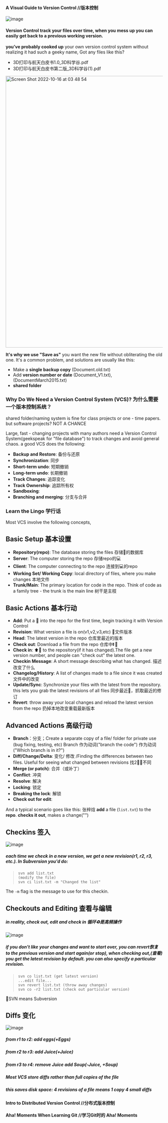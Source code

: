 #### A Visual Guide to Version Control  //版本控制
![image](https://user-images.githubusercontent.com/31954987/196000722-4ca79f73-3dc3-44e1-beac-3083f33e5cbe.png)

#### Version Control track your files over time, when you mess up you can easily get back to a previous working version.
**you’ve probably cooked up** your own version control system without realizing it had such a geeky name, Got any files like this?
- 3D打印与航天白皮书1.0_3D科学谷.pdf
- 3D打印与航天白皮书第二版_3D科学谷(1).pdf
<img width="870" alt="Screen Shot 2022-10-16 at 03 48 54" src="https://user-images.githubusercontent.com/31954987/196005197-daddae57-3436-4203-a9d5-9cddd5242608.png">

**It's why we use "Save as"** you want the new file without obliterating the old one. It's a common problem, and solutions are usually like this:
- Make a **single backup copy** (Document.old.txt)
- Add **version number or date** (Document_V1.txt),(DocumentMarch2015.txt)
- **shared folder**

### Why Do We Need a Version Control System (VCS)? 为什么需要一个版本控制系统？
shared folder/naming system is fine for class projects or one - time papers. but software projects? NOT A CHANCE

Large, fast - changing projects with many authors need a Version Control System(geekspeak for "file database") to track changes and avoid general chaos.
a good VCS does the following:
- **Backup and Restore**: 备份与还原
- **Synchronization**:  同步
- **Short-term undo**:  短期撤销
- **Long-term undo**: 长期撤销
- **Track Changes**:  追踪变化
- **Track Ownership**:  追踪所有权
- **Sandboxing**: 
- **Branching and merging**:  分支与合并

### Learn the Lingo 学行话
Most VCS involve the following concepts,
## Basic Setup 基本设置
- **Repository(repo)**: The database storing the files 存储📃的数据库
- **Server**: The computer storing the repo 存储repo的💻
- **Client**: The computer connecting to the repo 连接到💻的repo 
- **Working Set/ Working Copy**: local directory of files, where you make changes 本地文件
- **Trunk/Main**: The primary location for code in the repo. Think of code as a family tree - the trunk is the main line 树干是主枝 

## Basic Actions 基本行动
- **Add**: Put a 📃 into the repo for the first time, begin tracking it with Version Control 
- **Revision**: What version a file is on(v1,v2,v3,etc) 📃文件版本
- **Head**: The latest version in the repo 仓库里最近的版本
- **Check out**: Download a file from the repo 仓库中⏬📃
- **Check in**: ⬆️📃 to the repository(if it has changed).The file get a new version number, and people can "check out" the latest one.
- **Checkin Message**:  A short message describing what has changed. 描述改变了什么
- **Changelog/History**:  A list of changes made to a file since it was created 文件中的改变
- **Update/Sync**:  Synchronize your files with the latest from the repository. this lets you grab the latest revisions of all files 同步最近📃，抓取最近的修订
- **Revert**: throw away your local changes and reload the latest version from the repo 扔掉本地改变重载最新版本

## Advanced Actions 高级行动

- **Branch**：分支；Create a separate copy of a file/ folder for private use (bug fixing, testing, etc) Branch 作为动词("branch the code") 作为动词("Which branch is in it?")
- **Diff/Change/Delta**: 变化/ 修改 /Finding the differences between two files. Useful for seeing what changed between revisions 找2⃣️📃不同
- **Merge (or patch)**: 合并（或补丁）
- **Conflict**: 冲突
- **Resolve**:  解决
- **Locking**:  锁定
- **Breaking the lock**:  解锁
- **Check out for edit**: 

And a typical scenario goes like this:
张梓焓 **add** a file (`list.txt`) to the **repo**. **checks it out**, makes a change("")

## Checkins 签入

![image](https://user-images.githubusercontent.com/31954987/196017294-73661a15-bdab-4908-a224-8fd3c5eadee1.png)
##### each time we check in a new version, we get a new revision(r1, r2, r3, etc.). In Subversion you'd do:
> ```
> svn add list.txt
> (modify the file)
> svn ci list.txt -m "Changed the list"
> ```

The `-m` flag is the message to use for this checkin.

## Checkouts and Editing 查看与编辑
##### in reality, **check out, edit and check in** 循环♻️是高频操作

![image](https://user-images.githubusercontent.com/31954987/196017929-282c342e-267b-44e8-baf3-f3e5224b8c11.png)
##### if you don't like your changes and want to start over, you can **revert**恢复 to the previous version and start again(or stop), when checking out,(查看) you get the latest revision by default. you can also specify a particular revision. 
> ```
> svn co list.txt (get latest version)
> ...edit file...
> svn revert list.txt (throw away changes)
> svn co -r2 list.txt (check out particular version)
> ```
🌟SVN means Subversion

## Diffs 变化
![image](https://user-images.githubusercontent.com/31954987/196030198-77f4c5fe-977d-4bea-9871-9cc00f6b6a08.png)

##### from r1 to r2: add eggs(+Eggs)
##### from r2 to r3: add Juice(+Juice)
##### from r3 to r4: remove Juice add Soup(-Juice, +Soup)
##### Most VCS **store diffs rather than full copies of the file** 
##### this saves disk space: 4 revisions of a file means 1 copy 4 small diffs 


#### Intro to Distributed Version Control  //分布式版本控制
#### Aha! Moments When Learning Git  //学习Git时的 Aha! Moments
